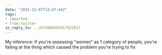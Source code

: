 ```yaml
---
date: "2015-12-07T13:47:44Z"
tags:
- imported
- from-twitter
in_reply_to: ../673860502917922817
---
```

My inference: if you're assessing "women" as 1 category of people, you're failing at the thing which caused the problem you're trying to fix
